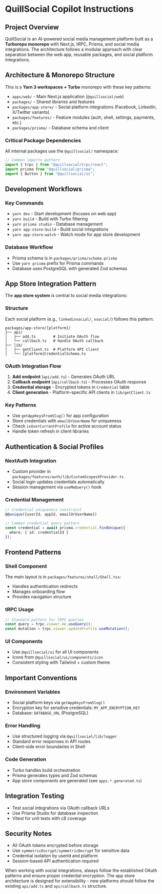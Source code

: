 # QuillSocial Copilot Instructions

## Project Overview

QuillSocial is an AI-powered social media management platform built as a **Turborepo monorepo** with Next.js, tRPC, Prisma, and social media integrations. The architecture follows a modular approach with clear separation between the web app, reusable packages, and social platform integrations.

## Architecture & Monorepo Structure

This is a **Yarn 3 workspaces + Turbo** monorepo with these key patterns:

- `apps/web/` - Main Next.js application (`@quillsocial/web`)
- `packages/` - Shared libraries and features
- `packages/app-store/` - Social platform integrations (Facebook, LinkedIn, X/Twitter variants)
- `packages/features/` - Feature modules (auth, shell, settings, payments, etc.)
- `packages/prisma/` - Database schema and client

### Critical Package Dependencies

All internal packages use the `@quillsocial/` namespace:
```typescript
// Common imports pattern
import { trpc } from "@quillsocial/trpc/react";
import prisma from "@quillsocial/prisma";
import { Button } from "@quillsocial/ui";
```

## Development Workflows

### Key Commands
- `yarn dev` - Start development (focuses on web app)
- `yarn build` - Build with Turbo filtering
- `yarn prisma studio` - Database management
- `yarn app-store:build` - Build social integrations
- `yarn app-store:watch` - Watch mode for app store development

### Database Workflow
- Prisma schema is in `packages/prisma/schema.prisma`
- Use `yarn prisma` prefix for Prisma commands
- Database uses PostgreSQL with generated Zod schemas

## App Store Integration Pattern

The **app store system** is central to social media integrations:

### Structure
Each social platform (e.g., `linkedinsocial/`, `xsocial/`) follows this pattern:
```
packages/app-store/[platform]/
├── api/
│   ├── add.ts        # Initiate OAuth flow
│   └── callback.ts   # Handle OAuth callback
├── lib/
│   ├── getClient.ts  # Platform API client
│   └── [platform]CredentialSchema.ts
```

### OAuth Integration Flow
1. **Add endpoint** (`api/add.ts`) - Generates OAuth URL
2. **Callback endpoint** (`api/callback.ts`) - Processes OAuth response
3. **Credential storage** - Encrypted tokens in `Credential` table
4. **Client generation** - Platform-specific API clients in `lib/getClient.ts`

### Key Patterns
- Use `getAppKeysFromSlug()` for app configuration
- Store credentials with `emailOrUserName` for uniqueness
- Check `isUserCurrentProfile` for active account status
- Handle token refresh in client libraries

## Authentication & Social Profiles

### NextAuth Integration
- Custom provider in `packages/features/auth/lib/CustomScopesXProvider.ts`
- Social login updates credentials automatically
- Session management via `useMeQuery()` hook

### Credential Management
```typescript
// Credential uniqueness constraint
@@unique([userId, appId, emailOrUserName])

// Common credential query pattern
const credential = await prisma.credential.findUnique({
  where: { id: credentialId }
});
```

## Frontend Patterns

### Shell Component
The main layout is in `packages/features/shell/Shell.tsx`:
- Handles authentication redirects
- Manages onboarding flow
- Provides navigation structure

### tRPC Usage
```typescript
// Standard pattern for tRPC queries
const query = trpc.viewer.me.useQuery();
const mutation = trpc.viewer.updateProfile.useMutation();
```

### UI Components
- Use `@quillsocial/ui` for all UI components
- Icons from `@quillsocial/ui/components/icon`
- Consistent styling with Tailwind + custom theme

## Important Conventions

### Environment Variables
- Social platform keys via `getAppKeysFromSlug()`
- Encryption key for sensitive credentials: `MY_APP_ENCRYPTION_KEY`
- Database: `DATABASE_URL` (PostgreSQL)

### Error Handling
- Use structured logging via `@quillsocial/lib/logger`
- Standard error responses in API routes
- Client-side error boundaries in Shell

### Code Generation
- Turbo handles build orchestration
- Prisma generates types and Zod schemas
- App store components are generated (see `apps.*.generated.ts`)

## Integration Testing
- Test social integrations via OAuth callback URLs
- Use Prisma Studio for database inspection
- Vitest for unit tests with c8 coverage

## Security Notes
- All OAuth tokens encrypted before storage
- Use `symmetricEncrypt/symmetricDecrypt` for sensitive data
- Credential isolation by userId and platform
- Session-based API authentication required

When working with social integrations, always follow the established OAuth patterns and ensure proper credential encryption. The app store architecture is designed for extensibility - new platforms should follow the existing `api/add.ts` and `api/callback.ts` structure.
